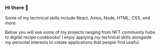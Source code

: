 ### Hi there 👋

Some of my technical skills include React, Axios, Node, HTML, CSS, and more.

Below you will see some of my projects ranging from NFT community hubs to digital recipe cookbooks! I enjoy applying my technical skills alongside my personal interests to create applications that people find useful.
